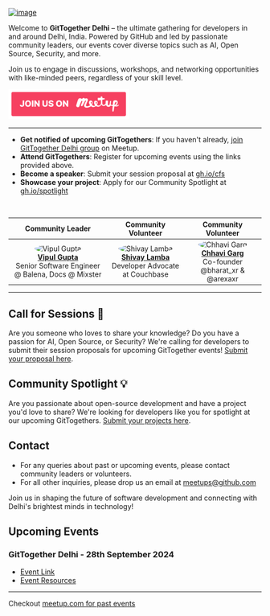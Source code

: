 [![image](https://secure.meetupstatic.com/photos/event/b/a/f/clean_522902991.webp)](https://www.meetup.com/gittogether-delhi)


Welcome to **GitTogether Delhi** – the ultimate gathering for developers in and around Delhi, India. Powered by GitHub and led by passionate community leaders, our events cover diverse topics such as AI, Open Source, Security, and more. 

Join us to engage in discussions, workshops, and networking opportunities with like-minded peers, regardless of your skill level.


[![Meetup Button](/assets/meetup-button.png)](https://www.meetup.com/gittogether-Delhi)


-------------

- **Get notified of upcoming GitTogethers**: If you haven't already, [join GitTogether Delhi group](https://www.meetup.com/gittogether-Delhi) on Meetup.
- **Attend GitTogethers**: Register for upcoming events using the links provided above.
- **Become a speaker**: Submit your session proposal at [gh.io/cfs](https://gh.io/cfs)
- **Showcase your project**: Apply for our Community Spotlight at [gh.io/spotlight](https://gh.io/spotlight)

<br>

| Community Leader | Community Volunteer | Community Volunteer |
|:---:|:---:|:---:|
| <img src="https://github.com/vipulgupta2048.png" width="80" height="80" style="border-radius: 50%;" alt="Vipul Gupta"><br>**[Vipul Gupta](https://docs.mixster.dev)**<br>Senior Software Engineer @ Balena, Docs @ Mixster  | <img src="https://github.com/shivaylamba.png" width="80" height="80" style="border-radius: 50%;" alt="Shivay Lamba"><br>**[Shivay Lamba](https://github.com/shivaylamba)**<br>Developer Advocate at Couchbase | <img src="https://github.com/chhavi-gg.png" width="80" height="80" style="border-radius: 50%;" alt="Chhavi Garg"><br>**[Chhavi Garg](https://github.com/chhavi-gg)**<br>Co-founder @bharat_xr & @arexaxr |

-------------

## Call for Sessions 📢

Are you someone who loves to share your knowledge? Do you have a passion for AI, Open Source, or Security? We're calling for developers to submit their session proposals for upcoming GitTogether events! [Submit your proposal here](https://gh.io/cfs).

## Community Spotlight 💡

Are you passionate about open-source development and have a project you'd love to share? We're looking for developers like you for spotlight at our upcoming GitTogethers. [Submit your projects here](https://gh.io/spotlight).

## Contact

- For any queries about past or upcoming events, please contact community leaders or volunteers.
- For all other inquiries, please drop us an email at meetups@github.com

Join us in shaping the future of software development and connecting with Delhi's brightest minds in technology!

## Upcoming Events

### GitTogether Delhi - 28th September 2024
- [Event Link](https://www.meetup.com/gittogether-delhi/events/303294169)
- [Event Resources](https://secure.meetupstatic.com/photos/event/b/1/a/d/600_523605485.webp)

---

Checkout [meetup.com for past events](https://www.meetup.com/gittogether-delhi/events/past/)


